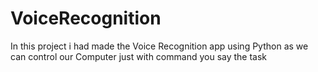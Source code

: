 # VoiceRecognition
In this project i had made the Voice Recognition app using Python as we can control our Computer just with command you say the task
